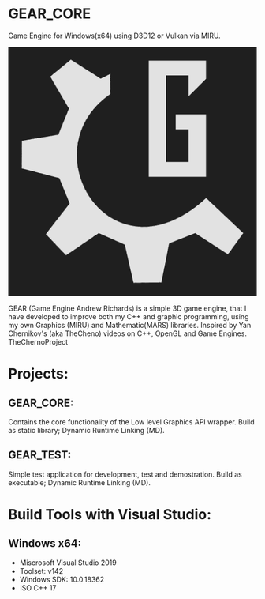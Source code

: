 # GEAR_CORE
Game Engine for Windows(x64) using D3D12 or Vulkan via MIRU.

![GEAR_LOGO](/Branding/GEAR_logo_dark.png)

GEAR (Game Engine Andrew Richards) is a simple 3D game engine, that I have developed to improve both my C++ and graphic programming, using my own Graphics (MIRU) and Mathematic(MARS) libraries. 
Inspired by Yan Chernikov's (aka TheCheno) videos on C++, OpenGL and Game Engines. TheChernoProject

# Projects:
## GEAR_CORE: 
Contains the core functionality of the Low level Graphics API wrapper. Build as static library; Dynamic Runtime Linking (MD).

## GEAR_TEST: 
Simple test application for development, test and demostration. Build as executable; Dynamic Runtime Linking (MD).

# Build Tools with Visual Studio:
## Windows x64:
- Miscrosoft Visual Studio 2019
- Toolset: v142 
- Windows SDK: 10.0.18362
- ISO C++ 17
